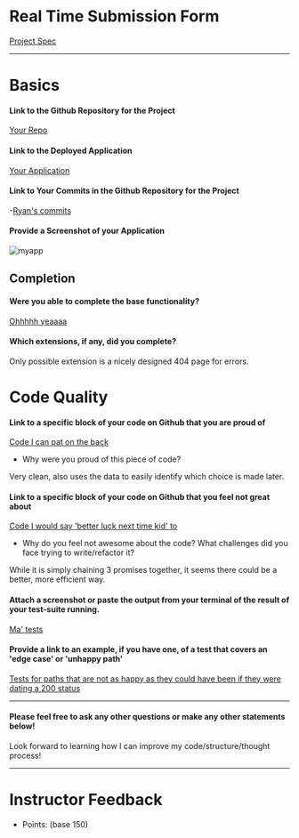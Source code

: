 # Real Time Submission Form

[Project Spec](http://frontend.turing.io/projects/real-time.html)

------

# Basics

#### Link to the Github Repository for the Project
[Your Repo](https://github.com/rcwestlake/pollr)

#### Link to the Deployed Application
[Your Application](http://pollr-al.herokuapp.com/)

#### Link to Your Commits in the Github Repository for the Project

-[Ryan's commits](https://github.com/rcwestlake/pollr/commits/master)

#### Provide a Screenshot of your Application
![myapp](http://g.recordit.co/P5b4sBG513.gif)

## Completion

#### Were you able to complete the base functionality?
[Ohhhhh yeaaaa](https://www.youtube.com/watch?v=OG_6CopW9GQ) 

#### Which extensions, if any, did you complete?

Only possible extension is a nicely designed 404 page for errors. 

# Code Quality

#### Link to a specific block of your code on Github that you are proud of
[Code I can pat on the back](https://github.com/rcwestlake/pollr/blob/master/public/js/poll.js#L107-L113)

* Why were you proud of this piece of code?

Very clean, also uses the data to easily identify which choice is made later.

#### Link to a specific block of your code on Github that you feel not great about
[Code I would say 'better luck next time kid' to](https://github.com/rcwestlake/pollr/blob/master/public/js/poll.js#L67-L92)

* Why do you feel not awesome about the code? What challenges did you face trying to write/refactor it?

While it is simply chaining 3 promises together, it seems there could be a better, more efficient way.

#### Attach a screenshot or paste the output from your terminal of the result of your test-suite running.

[Ma' tests](http://g.recordit.co/X5UmtYIb3h.gif)

#### Provide a link to an example, if you have one, of a test that covers an 'edge case' or 'unhappy path'

[Tests for paths that are not as happy as they could have been if they were dating a 200 status](https://github.com/rcwestlake/pollr/blob/master/test/test.js#L80-L92)

-----

#### Please feel free to ask any other questions or make any other statements below!

Look forward to learning how I can improve my code/structure/thought process!

-----

# Instructor Feedback

- Points: (base 150)
